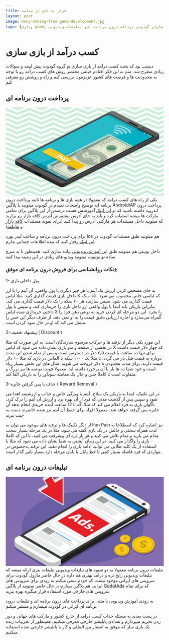 ```yaml
---
title: فرار به جلو در سیاست
layout: post
image: mony-making-from-game-development.jpg
tags: [بازی, game, کسب درامد از بازی سازی, کسب درامد, بازی سازی, گودوت, پرداخت درون برنامه ای, تبلیغات ویدیویی]
---
```

# کسب درآمد از بازی سازی
دیشب بود که بحث کسب درآمد از بازی سازی تو گروه گودوت پیش اومد و سوالات زیادی مطرح شد. منم به این فکر افتادم خیلس مختصر روش های کسب درامد رو با توجه به محدودیت ها و فرصت های کشور عزیزمون بررسی کنم و راه و روشش رو معرفی کنم

## پرداخت درون برنامه ای
![پرداخت درون برنامه ای](/assets/img/in-app-purchase.jpg)
یکی از راه های کسب درامد که معمولا در همه بازی ها و برنامه ها ثابته پرداخت درون برنامه ایه توضیح واضحات نمیدم در گودوت میتونید با پلاگین AndroidIAP پرداخت درون اندروید داشته باشید که تو [این لینک](https://docs.godotengine.org/en/3.0/tutorials/platform/android_in_app_purchases.html)
آموزشش هست درضمن از این پلاگین برای تمامی مارکت ها میشه استفاده کرد و باید به جای آدرس پیشفرض آدرس کافه بازار رو بزارید که میتونید داخل مستندات هر مارکتی آدرس رو پیدا کنید (برای نمونه مستندات [کافه بازار](http://developers.cafebazaar.ir/fa/docs/iab/) و [مایکت](http://kb.myket.ir/category/%D9%85%D8%B3%D8%AA%D9%86%D8%AF%D8%A7%D8%AA-%D9%81%D9%86%DB%8C/%D8%AE%D8%B1%DB%8C%D8%AF-%D8%AF%D8%B1%D9%88%D9%86-%D8%A8%D8%B1%D9%86%D8%A7%D9%85%D9%87-%D8%A7%DB%8C/)).

برای پرداخت درون برنامه و ساخت لیدر بورد ios هم میتونید طبق مستندات گودوت در [این لینک]( https://docs.godotengine.org/en/latest/tutorials/platform/services_for_ios.html)
رفتار کنید که بنده اطلاعات چندانی ندارم.

داخل یونیتی هم میتونید طبق [این آموزش ویدیویی](http://unitykade.com/%D8%A7%D9%85%D9%88%D8%B2%D8%B4-%DA%A9%D8%A7%D9%85%D9%84-%D9%BE%D8%B1%D8%AF%D8%A7%D8%AE%D8%AA-%D8%AF%D8%B1%D9%88%D9%86-%D8%A8%D8%B1%D9%86%D8%A7%D9%85%D9%87-%D8%A7%DB%8C-%D8%AF%D8%B1-%DB%8C%D9%88%D9%86/) پیاده سازی کنید.
همینطور با یه سرچ ساده تو یوتیوب میتونید ویدیو های زیادی در این زمینه پیدا کنید

### نکات روانشناسی برای فروش درون برنامه ای موفق[+](https://gamefa.com/539909/%D8%A8%D8%AD%D8%AB-%D8%B1%D9%88%D8%B2-%D9%BE%D8%B1%D8%AF%D8%A7%D8%AE%D8%AA-%D9%87%D8%A7%DB%8C-%D8%AF%D8%B1%D9%88%D9%86-%D8%A8%D8%B1%D9%86%D8%A7%D9%85%D9%87-%D8%A7%DB%8C-%DA%A9%D8%A7%D8%B1%D8%A2/)
1- پول داخلی بازی

به جای مشخص کردن ارزش یک آیتم یا هر چیز دیگری با پول واقعی، آن آیتم را با ارز داخل بازی قیمت گذاری کنید. مثلا لباس X که لباسی خاص محسوب می شود ۱۵۰ سکه قیمت گذاری می شود. سپس سازنده هر ۶۰ سکه را یک دلار قیمت گذاری می کند. بنابراین بازیکن باید ابتدا با پول واقعی ارز داخل بازی را خریداری کند، و سپس با پول داخلی خریداری شده لباس X را بخرد. این دو مرحله ای کردن خرید به نوعی ذهن فرد را گمراه می‌سازد و اجازه ارزیابی دقیق قیمت را به او نمی دهد، از طرف دیگر این حس را منتقل می کند که او در حال سود کردن است.

2-پیشنهاد تخفیف ( Discount )

این مورد یکی دیگر از ترفند ها و حرکات مرسوم سازندگان است. به این صورت که مثلا در بخشی از صفحه و منو بازی نشان داده می شود که لباس X که چهار دلار قیمت داشت برای تنها ده ساعت با قیمت ۲٫۵ دلار در دسترس است و پس از تمام شدن این مدت دوباره به قیمت قبل باز می گردد. یا مثلا پک ۱۰۰۰ سکه یا الماس در بازی که مثلا ۱۰ دلار قیمت دارند، برای مدت محدودی ۸ دلار فروخته می شوند. مثال های این بخش بسیار زیاد است و خود شما ده ها بار با آن برخورد داشته اید. معمولا فونت نوشته ها نیز بزرگ و متفاوت است تا کاملا حس و حال یک معامله سودآور را به بازیکن القأ کند.

3-حذف یا پس گرفتن جایزه ( Reward Removal )

در این تکنیک، ابتدا به بازیکن یک سلاح، آیتم یا ویژگی خاص و جذاب و ارزشمند اهدا می شود و سپس پس از گذشت مدتی که فرد از آن بهره برد و ارزش آن آیتم را درک کرد، ناگهان بازی به فرد اعلام می کند که مثلا اگه تا 12 ساعت آینده خریدی انجام ندهد آن جایزه پس گرفته خواهد شد. معمولا افراد برای حفظ آن آیتم نیز شده حاضرند دست به جیب ببرند

از دیگر تکنیک ها و ترفند های موجود می توان به Fun Pain نیز اشاره کرد که اصطلاحا به لذت همراه سختی و چالش در یک بازی گفته می شود. مثلا در یک مرحله بسیار سخت مدام می بازید و مدام تلاش می کنید و هر بار ذره ای پیشرفت می کنید، تا این که کاملا بازی را واگذار می کنید، در این زمان آپشنی به شما نشان داده می شود که مثلا با استفاده از یک کلید طلایی می توانید ادامه بازی را انجام دهید. این ترفند به‌خصوص در مواردی که فرد فاصله بسیار کمی تا خط پایان یا پایان مرحله دارد بسیار تاثیر گذار است.

## تبلیغات درون برنامه ای
![پرداخت درون برنامه ای](/assets/img/mobile-ads.png)
تبلیغات درون برنامه معمولا به دو شیوه های تبلیغات ویدیویی تبلیغات بنری ارائه میشه که تبلیغات ویدیویی رایج تره و درامد بهتری هم داره
در حال حاضر ماژول گودوت برای سرویس های ایرانی موجود نیست که خودم سعی میکنم به زودی برای سرویس های ایرانی هم پلاگین بسازم.در حال حاضر میتونید از پلاگین [GodotAds](https://github.com/FrogSquare/GodotAds) که برای تمام سرویس های خارجی مورد استفاده قرار میگیره بهره ببرید

به زودی آموزش ویدیویی یا متنی برای پرداخت های درون برنامه ای و تبلیغات درون برنامه ای ایرانی در گودوت میسازم و منتشر میکنم.


در پست بعدی به مسئله جذاب کسب درامد از خارج کشور و مارکت های جهانی و دور زدن تحریم میپردازم و تعدادی پابلیشر خارجی معرفی میکنیم، همینطور از تجربیات زنده یک بازی ساز که موفق به انتشار بین المللی و کار با پابلیشر خارجی شده استفاده میکنیم.
